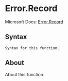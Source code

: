 ---
---

# Error.Record

Microsoft Docs: [Error.Record](https://docs.microsoft.com/en-us/powerquery-m/error-record)

## Syntax

```
Syntax for this function.
```

## About

About this function.

